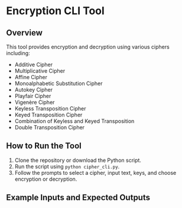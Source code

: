 # Encryption CLI Tool

## Overview
This tool provides encryption and decryption using various ciphers including:
- Additive Cipher
- Multiplicative Cipher
- Affine Cipher
- Monoalphabetic Substitution Cipher
- Autokey Cipher
- Playfair Cipher
- Vigenère Cipher
- Keyless Transposition Cipher
- Keyed Transposition Cipher
- Combination of Keyless and Keyed Transposition
- Double Transposition Cipher

## How to Run the Tool
1. Clone the repository or download the Python script.
2. Run the script using `python cipher_cli.py`.
3. Follow the prompts to select a cipher, input text, keys, and choose encryption or decryption.

## Example Inputs and Expected Outputs
